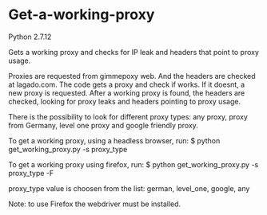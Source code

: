 # Get-a-working-proxy
Python 2.7.12

Gets a working proxy and checks for IP leak and headers that point to proxy usage.

Proxies are requested from gimmepoxy web. And the headers are checked at lagado.com.
The code gets a proxy and check if works. If it doesnt, a new proxy is requested.
After a working proxy is found, the headers are checked, looking for proxy leaks and headers pointing to proxy usage.

There is the possibility to look for different proxy types: any proxy, proxy from Germany, level one proxy and google friendly proxy.

To get a working proxy, using a headless browser, run:
$ python get_working_proxy.py -s proxy_type

To get a working proxy using firefox, run:
$ python get_working_proxy.py -s proxy_type -F

proxy_type value is choosen from the list: german, level_one, google, any

Note: to use Firefox the webdriver must be installed.
